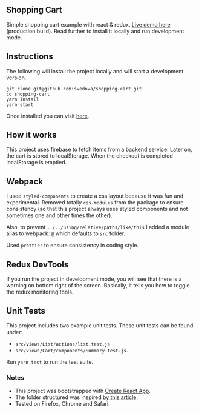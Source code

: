 ## Shopping Cart
Simple shopping cart example with react & redux. [Live demo here](http://svedova.github.io/shopping-cart/) (production build). Read further to install it locally and run development mode.

## Instructions

The following will install the project locally and will start
a development version. 

```
git clone git@github.com:svedova/shopping-cart.git
cd shopping-cart
yarn install
yarn start
```

Once installed you can visit [here](http://localhost:3000).

## How it works

This project uses firebase to fetch items from a backend service. Later on, the cart
is stored to localStorage. When the checkout is completed localStorage is emptied.

## Webpack

I used `styled-components` to create a css layout because it was fun and experimental. Removed totally 
`css-modules` from the package to ensure consistency (so that this project always uses styled components and
not sometimes one and other times the other).

Also, to prevent `../../using/relative/paths/like/this` I added a module alias to webpack: `@` which defaults to `src` folder.

Used `prettier` to ensure consistency in coding style.

## Redux DevTools

If you run the project in development mode, you will see that there is a warning on bottom right of the screen. Basically, it tells you how to toggle the redux monitoring tools. 

## Unit Tests
This project includes two example unit tests. These unit tests can be found
under: 

* `src/views/List/actions/list.test.js`
* `src/views/Cart/components/Summary.test.js`.

Run `yarn test` to run the test suite.

### Notes
* This project was bootstrapped with [Create React App](https://github.com/facebookincubator/create-react-app).
* The folder structured was inspired [by this article](https://medium.com/@alexmngn/how-to-better-organize-your-react-applications-2fd3ea1920f1).
* Tested on Firefox, Chrome and Safari.
